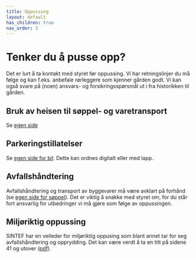 ```yaml
---
title: Oppussing
layout: default
has_children: true
nav_order: 3
---
```


# Tenker du å pusse opp?
Det er lurt å ta kontakt med styret før oppussing. Vi har retningslinjer du må følge og kan f.eks. anbefale rørleggere som kjenner gården godt. Vi kan også svare på (noen) ansvars- og forsikringsspørsmål ut i fra historikken til gården.

## Bruk av heisen til søppel- og varetransport
Se [egen side](./heis)

## Parkeringstillatelser
Se [egen side for bil](/bil#parkeringstillatelser-for-bakg%C3%A5rden). Dette kan ordnes digitalt eller med lapp.

## Avfallshåndtering
Avfallshåndtering og transport av byggevarer må være avklart på forhånd (se [egen side for søppel](/søppel)). 
Det er viktig å snakke med styret om, for du står fort ansvarlig for utbedringer vi må gjøre som følge av 
oppussingen. 


## Miljøriktig oppussing
SINTEF har en veileder for miljøriktig oppusing som blant annet tar for seg avfallshåndtering og opprydding. Det kan være verdt å ta en titt på sidene 41 og utover ([pdf](https://www.sintef.no/globalassets/upload/byggforsk/forbrukerveileder_miljoriktig_oppussing.pdf)).
